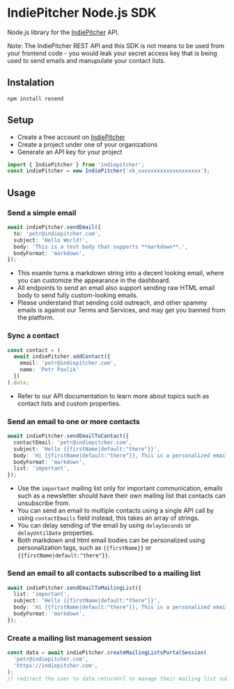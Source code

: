 # IndiePitcher Node.js SDK

Node.js library for the [IndiePitcher](https://indiepitcher.com) API.

Note: The IndiePitcher REST API and this SDK is not means to be used from your frontend code - you would leak your secret access key that is being used to send emails and manupulate your contact lists.

## Instalation

```
npm install resend
```

## Setup

- Create a free account on [IndiePitcher](https://indiepitcher.com)
- Create a project under one of your organizations
- Generate an API key for your project

```typescript
import { IndiePitcher } from 'indiepitcher';
const indiePitcher = new IndiePitcher('sk_xxxxxxxxxxxxxxxxxxxx');
```

## Usage

### Send a simple email

```typescript
await indiePitcher.sendEmail({
  to: 'petr@indiepitcher.com',
  subject: 'Hello World!',
  body: 'This is a test body that supports **markdown**.',
  bodyFormat: 'markdown',
});
```

- This examle turns a markdown string into a decent looking email, where you can customize the appearance in the dashboard.
- All endpoints to send an email also support sending raw HTML email body to send fully custom-looking emails.
- Please understand that sending cold outreach, and other spammy emails is against our Terms and Services, and may get you banned from the platform.


### Sync a contact

```typescript
const contact = (
  await indiePitcher.addContact({
    email: 'petr@indiepitcher.com',
    name: 'Petr Pavlik'
  })
).data;
```

- Refer to our API documentation to learn more about topics such as contact lists and custom properties.


### Send an email to one or more contacts

```typescript
await indiePitcher.sendEmailToContact({
  contactEmail: 'petr@indiepitcher.com',
  subject: 'Hello {{firstName|default:"there"}}',
  body: 'Hi {{firstName|default:"there"}}, This is a personalized email that supports **markdown**.',
  bodyFormat: 'markdown',
  list: 'important',
});
```

- Use the `important` mailing list only for important communication, emails such as a newsletter should have their own mailing list that contacts can unsubscribe from.
- You can send an email to multiple contacts using a single API call by using `contactEmails` field instead, this takes an array of strings.
- You can delay sending of the email by using `delaySeconds` or `delayUntilDate` properties.
- Both markdown and html email bodies can be personalized using personalization tags, such as `{{firstName}}` or `{{firstName|default:"there"}}`.


### Send an email to all contacts subscribed to a mailing list

```typescript
await indiePitcher.sendEmailToMailingList({
  list: 'important',
  subject: 'Hello {{firstName|default:"there"}}',
  body: 'Hi {{firstName|default:"there"}}, This is a personalized email that supports **markdown**.',
  bodyFormat: 'markdown',
});
```


### Create a mailing list management session

```typescript
const data = await indiePitcher.createMailingListsPortalSession(
  'petr@indiepitcher.com',
  'https://indiepitcher.com',
);
// redirect the user to data.returnUrl to manage their mailing list subscripitons
```

